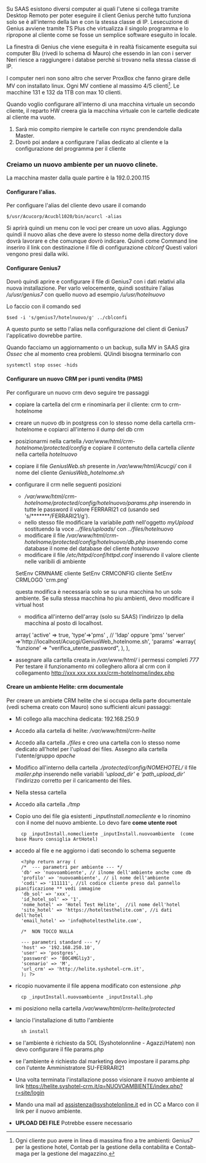 Su SAAS esistono diversi computer ai quali l'utene si collega tramite Desktop Remoto per poter eseguire il client Genius perchè tutto funziona solo se è all'interno della lan e con la stessa classe di IP.
Lesecuzione di Genius avviene tramite TS Plus che virtualizza il singolo programma e lo ripropone al cliente come se fosse un semplice software eseguito in locale. 

La finestra di Genius che viene eseguita è in realtà fisicamente eseguita sui computer Blu (rivedi lo schema di Mauro) che essendo in lan con i server Neri riesce a raggiungere i databse perchè si trovano nella stessa classe di IP.

I computer neri non sono altro che server ProxBox che fanno girare delle MV con installato linux. Ogni MV contiene al massimo 4/5 clienti[^1]. Le macchine 131 e 132 da 1TB con max 10 clienti.

Quando voglio configurare all'interno di una macchina virtuale un secondo cliente, il reparto HW creera gia la macchina virtuale con le cartelle dedicate al cliente ma vuote.
1. Sarà mio compito riempire le cartelle con rsync prendendole dalla Master.
2. Dovrò poi andare a configurare l'alias dedicato al cliente e la configurazione del programma per il cliente

### Creiamo un nuovo ambiente per un nuovo clinete.

La macchina master dalla quale partire è la 192.0.200.115


#### Configurare l'alias.

Per configuare l'alias del cliente devo usare il comando

	$/usr/Acucorp/Acucbl1020/bin/acurcl -alias
	
Si aprirà quindi un menu con le voci per creare un uovo alias. Aggiungo quindi il nuovo alias che deve avere lo stesso nome della directory dove dovrà lavorare e che comunque dovrò indicare.
Quindi come Command line inseriro il link con destinazione il file di configurazione _cblconf_
Questi valori vengono presi dalla wiki.




#### Configurare Genius7

Dovrò quindi aprire e configurare il file di Genius7 con i dati relativi alla nuova installazione.
Per varlo velocemente, quindi sostituire l'alias _/u/usr/genius7_ con quello nuovo ad esempio _/u/usr/hotelnuovo_

Lo faccio con il comando sed

	$sed -i 's/genius7/hotelnuovo/g' ../cblconfi
	
A questo punto se setto l'alias nella configurazione del client di Genius7 l'applicativo dovrebbe partire.

Quando facciamo un aggiornamento o un backup, sulla MV in SAAS gira _Ossec_ che al momento crea problemi.
QUindi bisogna terminarlo con

	systemctl stop ossec -hids


#### Configurare un nuovo CRM per i punti vendita (PMS) 

Per configurare un nuovo crm devo seguire tre passaggi

- copiare la cartella del crm e rinominarla per il cliente: crm to crm-hotelnome
- creare un nuovo db in postgress  con lo stesso nome della cartella crm-hotelnome e copiarci all'interno il dump del db crm
- posizionarmi nella cartella _/var/www/html/crm-hotelnome/protected/config_ e copiare il contenuto della cartella _cliente_ nella cartella _hotelnuovo_
- copiare il file _GeniusWeb.sh_ presente in _/var/www/html/Acucgi/_ con il nome del cliente _GeniusWeb_hotelnome.sh_ 
- configurare il crm nelle seguenti posizioni
	- _/var/www/html/crm-hotelnome/protected/config/hotelnuovo/params.php_ inserendo in tutte le password il valore FERRARI21 cd (usando sed 's/\*\*\*\*\*\*\*/FERRARI21/g').
	- nello stesso file modificare la variabile _path_ nell'oggetto _myUpload_ sostituendo la voce _../files/uploads/_ con _../files/hotelnuovo_
	- modificare il file _/var/www/html/crm-hotelnome/protected/config/hotelnuovo/db.php_ inserendo come database il nome del database del cliente _hotelnuovo_
	- modificare il file _/etc/httpd/conf/httpd.conf_ inserendo il valore cliente nelle varibili di ambiente

	SetEnv CRMNAME cliente
    SetEnv CRMCONFIG cliente
    SetEnv CRMLOGO 'crm.png'
	
	questa modifica è necessaria solo se su una macchina ho un solo ambiente. Se sulla stessa macchina ho piu ambienti, devo modificare il virtual host
	
	-  modifica all'interno dell'array (solo su SAAS) l'indirizzo Ip della macchina al posto di localhost.
	
	array(
		'active' => true,
        'type'=>'pms' ,    // 'ldap' oppure 'pms'
        'server' =>'http://localhost/Acucgi/GeniusWeb_hotelnome.sh',
        'params' =>array(
        'funzione'     => "verifica_utente_password",
		),
	),

- assegnare alla cartella creata in _/var/www/html/_ i permessi completi _777_
Per testare il funzionamento mi colleghero allora al crm con il collegamento
http://xxx.xxx.xxx.xxx/crm-hotelnome/index.php



#### Creare un ambiente Helite: crm documentale

Per creare un ambiete CRM helite che si occupa della parte documentale (vedi schema creato con Mauro) sono sufficienti alcuni passaggi:

- Mi collego alla macchina dedicata: 192.168.250.9
- Accedo alla cartella di helite: _/var/www/html/crm-helite_
- Accedo alla cartella _./files_ e creo una cartella con lo stesso nome dedicato all'hotel per l'upload dei files. Assegno alla cartella l'utente/gruppo _apache_
- Modifico all'interno della cartella _./protected/config/NOMEHOTEL/_ il file _mailer.php_ inserendo nelle variabili _'upload_dir'_ e _'path_upload_dir'_ l'indirizzo corretto per il caricamento dei files.
- Nella stessa cartella
- Accedo alla cartella _./tmp_
- Copio uno dei file gia esistenti *_inputInstall.nomecliente* e lo rinomino con il nome del nuovo ambiente. Lo devo fare **come utente root**
	
		cp _inputInstall.nomecliente _inputInstall.nuovoambiente  (come base Mauro consiglia ArtHotel)
	
- accedo al file e ne aggiorno i dati secondo lo schema seguente

		<?php return array (
		/*  --- parametri per ambiente --- */
		'db' => 'nuovoambiente', // ilnome dell'ambiente anche come db
		'profilo' => 'nuovoambiente', // il nome dell'ambiente
		'codi' => '111111', //il codice cliente preso dal pannello pianificazione ** vedi immagine
		'db_sol' => 'xxx',
		'id_hotel_sol' => '1',
		'nome_hotel' => 'Hotel Test Helite',  //il nome dell'hotel
		'sito_hotel' => 'https://hoteltesthelite.com', //i dati dell'hotel
		'email_hotel' => 'info@hoteltesthelite.com',
	
		/*  NON TOCCO NULLA  
		
		--- parametri standard --- */
		'host' => '192.168.250.10',
		'user' => 'postgres',
		'password' => 'B0C4MGliy3',
		'scenario' => 'M',
		'url_crm' => 'http://helite.syshotel-crm.it',
		); ?>

- ricopio nuovamente il file appena modificato con estensione _.php_

		cp _inputInstall.nuovoambiente _inputInstall.php

- mi posiziono nella cartella _/var/www/html/crm-helite/protected_
- lancio l'installazione di tutto l'ambiente
		
		sh install
		
- se l'ambiente è richiesto da SOL (Syshotelonnline - Agazzi/Hatem) non devo configurare il file params.php
- se l'ambiente è richiesto dal marketing devo impostare il params.php con l'utente Amministratore SU-FERRARI21 

- Una volta terminata l'installazione posso visionare il nuovo ambiente al link
https://helite.syshotel-crm.it/q=NUOVOAMBIENTE/index.php?r=site/login

- Mando una mail ad assistenza@syshotelonline.it ed in CC a Marco con il link per il nuovo ambiente.

- **UPLOAD DEI FILE**
	Potrebbe essere necessario 



	



[^1]: Ogni cliente puo avere in linea di massima fino a tre ambienti: Genius7 per la gestione hotel, Contab per la gestione della contabilita e Contab-maga per la gestione del magazzino.